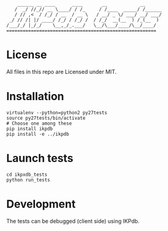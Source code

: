         ______ __ ____      ____       __            __      
       /  _/ //_// __ \____/ / /_     / /____  _____/ /______
       / // ,<  / /_/ / __  / __ \   / __/ _ \/ ___/ __/ ___/
     _/ // /| |/ ____/ /_/ / /_/ /  / /_/  __(__  ) /_(__  ) 
    /___/_/ |_/_/    \__,_/_.___/   \__/\___/____/\__/____/  
    =======================================================
   

License
=======

All files in this repo are Licensed under MIT.


 Installation
 ============
 
    virtualenv --python=python2 py27tests
    source py27tests/bin/activate
    # Choose one among these
    pip install ikpdb
    pip install -e ../ikpdb
    
Launch tests
============

    cd ikpxdb_tests
    python run_tests

Development
===========

The tests can be debugged (client side) using IKPdb.


